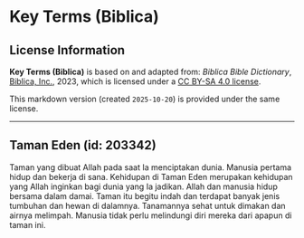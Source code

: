 # Key Terms (Biblica)

## License Information

**Key Terms (Biblica)** is based on and adapted from: _Biblica Bible Dictionary_, [Biblica, Inc.](https://www.biblica.com/), 2023, which is licensed under a [CC BY-SA 4.0 license](https://creativecommons.org/licenses/by-sa/4.0/legalcode.en).

This markdown version (created `2025-10-20`) is provided under the same license.



--------------------------------

## Taman Eden (id: 203342)

Taman yang dibuat Allah pada saat Ia menciptakan dunia. Manusia pertama hidup dan bekerja di sana. Kehidupan di Taman Eden merupakan kehidupan yang Allah inginkan bagi dunia yang Ia jadikan. Allah dan manusia hidup bersama dalam damai. Taman itu begitu indah dan terdapat banyak jenis tumbuhan dan hewan di dalamnya. Tanamannya sehat untuk dimakan dan airnya melimpah. Manusia tidak perlu melindungi diri mereka dari apapun di taman ini.


